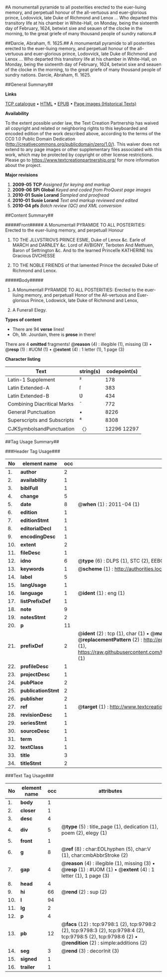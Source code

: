 #A monumentall pyramide to all posterities erected to the euer-liuing memory, and perpetuall honour of the all-vertuous and euer-glorious prince, Lodovvick, late Duke of Richmond and Lenox ... Who departed this transitory life at his chamber in White-Hall, on Monday, being the sixteenth day of February, 1624, betwixt sixe and seauen of the clocke in the morning, to the great griefe of many thousand people of sundry nations.#

##Darcie, Abraham, fl. 1625.##
A monumentall pyramide to all posterities erected to the euer-liuing memory, and perpetuall honour of the all-vertuous and euer-glorious prince, Lodovvick, late Duke of Richmond and Lenox ... Who departed this transitory life at his chamber in White-Hall, on Monday, being the sixteenth day of February, 1624, betwixt sixe and seauen of the clocke in the morning, to the great griefe of many thousand people of sundry nations.
Darcie, Abraham, fl. 1625.

##General Summary##

**Links**

[TCP catalogue](http://www.ota.ox.ac.uk/tcp/)  • 
[HTML](http://tei.it.ox.ac.uk/tcp/Texts-HTML/free/A19/A19844.html)  • 
[EPUB](http://tei.it.ox.ac.uk/tcp/Texts-EPUB/free/A19/A19844.epub) • 
[Page images (Historical Texts)](https://historicaltexts.jisc.ac.uk/eebo-99844939e)

**Availability**

To the extent possible under law, the Text Creation Partnership has waived all copyright and related or neighboring rights to this keyboarded and encoded edition of the work described above, according to the terms of the CC0 1.0 Public Domain Dedication (http://creativecommons.org/publicdomain/zero/1.0/). This waiver does not extend to any page images or other supplementary files associated with this work, which may be protected by copyright or other license restrictions. Please go to https://www.textcreationpartnership.org/ for more information about the project.

**Major revisions**

1. __2009-05__ __TCP__ *Assigned for keying and markup*
1. __2009-06__ __SPi Global__ *Keyed and coded from ProQuest page images*
1. __2010-01__ __Susie Lorand__ *Sampled and proofread*
1. __2010-01__ __Susie Lorand__ *Text and markup reviewed and edited*
1. __2010-04__ __pfs__ *Batch review (QC) and XML conversion*

##Content Summary##

#####Front#####
A Monumentall PYRAMIDE TO ALL POSTERITIES: Erected to the euer-liuing memory, and perpetuall Honour 
1. TO THE JLLVSTRIOVS PRINCE ESME, Duke of Lenox &c. Earle of MARCH and DARNLEY &c. Lord of AVBIGNY, Terboten And Methuen, Baron of Settrington &c. And to the learned Princeſſe KATHERINE his Gracious DVCHESSE

1. TO THE NOBLE FRIENDS of that lamented Prince the deceaſed Duke of Richmond and Lenox.

#####Body#####

1. A Monumentall PYRAMIDE TO ALL POSTERITIES: Erected to the euer-liuing memory, and perpetuall Honor of the All-vertuous and Euer-glorious Prince, Lodowick, late Duke of Richmond and Lenox,

1. A Funerall Elegy.

**Types of content**

  * There are 94 **verse** lines!
  * Oh, Mr. Jourdain, there is **prose** in there!

There are 4 **omitted** fragments! 
 @__reason__ (4) : illegible (1), missing (3)  •  @__resp__ (1) : #UOM (1)  •  @__extent__ (4) : 1 letter (1), 1 page (3)

**Character listing**


|Text|string(s)|codepoint(s)|
|---|---|---|
|Latin-1 Supplement|²|178|
|Latin Extended-A|ſ|383|
|Latin Extended-B|Ʋ|434|
|Combining             Diacritical Marks|̄|772|
|General Punctuation|•|8226|
|Superscripts             and Subscripts|⁴|8308|
|CJKSymbolsandPunctuation|〈〉|12296 12297|

##Tag Usage Summary##

###Header Tag Usage###

|No|element name|occ|attributes|
|---|---|---|---|
|1.|__author__|2||
|2.|__availability__|1||
|3.|__biblFull__|1||
|4.|__change__|5||
|5.|__date__|8| @__when__ (1) : 2011-04 (1)|
|6.|__edition__|1||
|7.|__editionStmt__|1||
|8.|__editorialDecl__|1||
|9.|__encodingDesc__|1||
|10.|__extent__|2||
|11.|__fileDesc__|1||
|12.|__idno__|6| @__type__ (6) : DLPS (1), STC (2), EEBO-CITATION (1), PROQUEST (1), VID (1)|
|13.|__keywords__|1| @__scheme__ (1) : http://authorities.loc.gov/ (1)|
|14.|__label__|5||
|15.|__langUsage__|1||
|16.|__language__|1| @__ident__ (1) : eng (1)|
|17.|__listPrefixDef__|1||
|18.|__note__|9||
|19.|__notesStmt__|2||
|20.|__p__|11||
|21.|__prefixDef__|2| @__ident__ (2) : tcp (1), char (1)  •  @__matchPattern__ (2) : ([0-9\-]+):([0-9IVX]+) (1), (.+) (1)  •  @__replacementPattern__ (2) : http://eebo.chadwyck.com/downloadtiff?vid=$1&page=$2 (1), https://raw.githubusercontent.com/textcreationpartnership/Texts/master/tcpchars.xml#$1 (1)|
|22.|__profileDesc__|1||
|23.|__projectDesc__|1||
|24.|__pubPlace__|2||
|25.|__publicationStmt__|2||
|26.|__publisher__|2||
|27.|__ref__|1| @__target__ (1) : http://www.textcreationpartnership.org/docs/. (1)|
|28.|__revisionDesc__|1||
|29.|__seriesStmt__|1||
|30.|__sourceDesc__|1||
|31.|__term__|1||
|32.|__textClass__|1||
|33.|__title__|3||
|34.|__titleStmt__|2||


###Text Tag Usage###

|No|element name|occ|attributes|
|---|---|---|---|
|1.|__body__|1||
|2.|__closer__|1||
|3.|__desc__|4||
|4.|__div__|5| @__type__ (5) : title_page (1), dedication (1), poem (2), elegy (1)|
|5.|__front__|1||
|6.|__g__|8| @__ref__ (8) : char:EOLhyphen (5), char:V (1), char:cmbAbbrStroke (2)|
|7.|__gap__|4| @__reason__ (4) : illegible (1), missing (3)  •  @__resp__ (1) : #UOM (1)  •  @__extent__ (4) : 1 letter (1), 1 page (3)|
|8.|__head__|4||
|9.|__hi__|66| @__rend__ (2) : sup (2)|
|10.|__l__|94||
|11.|__lg__|2||
|12.|__p__|4||
|13.|__pb__|12| @__facs__ (12) : tcp:9798:1 (2), tcp:9798:2 (2), tcp:9798:3 (2), tcp:9798:4 (2), tcp:9798:5 (2), tcp:9798:6 (2)  •  @__rendition__ (2) : simple:additions (2)|
|14.|__seg__|3| @__rend__ (3) : decorInit (3)|
|15.|__signed__|1||
|16.|__trailer__|1||
